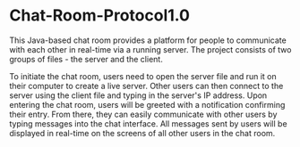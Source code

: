 # Chat-Room-Protocol1.0
This Java-based chat room provides a platform for people to communicate with each other in real-time via a running server. The project consists of two groups of files - the server and the client.

To initiate the chat room, users need to open the server file and run it on their computer to create a live server. Other users can then connect to the server using the client file and typing in the server's IP address. Upon entering the chat room, users will be greeted with a notification confirming their entry. From there, they can easily communicate with other users by typing messages into the chat interface. All messages sent by users will be displayed in real-time on the screens of all other users in the chat room.
